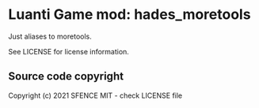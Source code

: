 Luanti Game mod: hades_moretools
============================

Just aliases to moretools.


See LICENSE for license information.

Source code copyright
----------------------
Copyright (c) 2021 SFENCE
MIT - check LICENSE file



